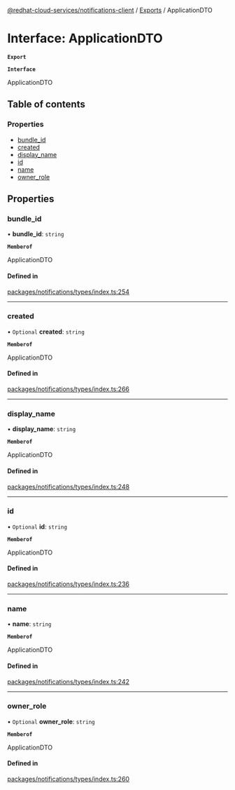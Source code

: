 [@redhat-cloud-services/notifications-client](../README.md) / [Exports](../modules.md) / ApplicationDTO

# Interface: ApplicationDTO

**`Export`**

**`Interface`**

ApplicationDTO

## Table of contents

### Properties

- [bundle\_id](ApplicationDTO.md#bundle_id)
- [created](ApplicationDTO.md#created)
- [display\_name](ApplicationDTO.md#display_name)
- [id](ApplicationDTO.md#id)
- [name](ApplicationDTO.md#name)
- [owner\_role](ApplicationDTO.md#owner_role)

## Properties

### bundle\_id

• **bundle\_id**: `string`

**`Memberof`**

ApplicationDTO

#### Defined in

[packages/notifications/types/index.ts:254](https://github.com/RedHatInsights/javascript-clients/blob/master/packages/notifications/types/index.ts#L254)

___

### created

• `Optional` **created**: `string`

**`Memberof`**

ApplicationDTO

#### Defined in

[packages/notifications/types/index.ts:266](https://github.com/RedHatInsights/javascript-clients/blob/master/packages/notifications/types/index.ts#L266)

___

### display\_name

• **display\_name**: `string`

**`Memberof`**

ApplicationDTO

#### Defined in

[packages/notifications/types/index.ts:248](https://github.com/RedHatInsights/javascript-clients/blob/master/packages/notifications/types/index.ts#L248)

___

### id

• `Optional` **id**: `string`

**`Memberof`**

ApplicationDTO

#### Defined in

[packages/notifications/types/index.ts:236](https://github.com/RedHatInsights/javascript-clients/blob/master/packages/notifications/types/index.ts#L236)

___

### name

• **name**: `string`

**`Memberof`**

ApplicationDTO

#### Defined in

[packages/notifications/types/index.ts:242](https://github.com/RedHatInsights/javascript-clients/blob/master/packages/notifications/types/index.ts#L242)

___

### owner\_role

• `Optional` **owner\_role**: `string`

**`Memberof`**

ApplicationDTO

#### Defined in

[packages/notifications/types/index.ts:260](https://github.com/RedHatInsights/javascript-clients/blob/master/packages/notifications/types/index.ts#L260)
